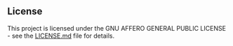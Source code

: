 ## License

This project is licensed under the GNU AFFERO GENERAL PUBLIC LICENSE - see the [LICENSE.md](/LICENSE.md) file for details.

